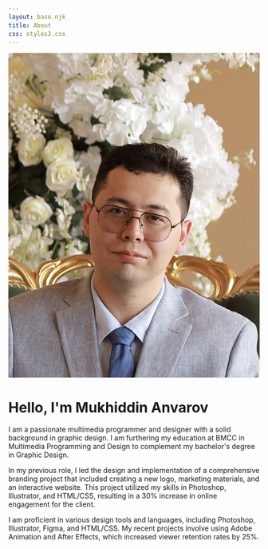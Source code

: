 ```yaml
---
layout: base.njk
title: About
css: styles3.css
---
```


<div class="container">
        <div class="profile">
            <img src="/image/Myself .jpg" alt="Mukhiddin Anvarov">
        </div>
        <div class="info">
            <h1>Hello, I'm Mukhiddin Anvarov</h1>
            <p>I am a passionate multimedia programmer and designer with a solid background in graphic design. I am furthering my education at BMCC in Multimedia Programming and Design to complement my bachelor's degree in Graphic Design.</p>
            <p>In my previous role, I led the design and implementation of a comprehensive branding project that included creating a new logo, marketing materials, and an interactive website. This project utilized my skills in Photoshop, Illustrator, and HTML/CSS, resulting in a 30% increase in online engagement for the client.</p>
            <p>I am proficient in various design tools and languages, including Photoshop, Illustrator, Figma, and HTML/CSS. My recent projects involve using Adobe Animation and After Effects, which increased viewer retention rates by 25%.</p>
        </div>
    </div>

